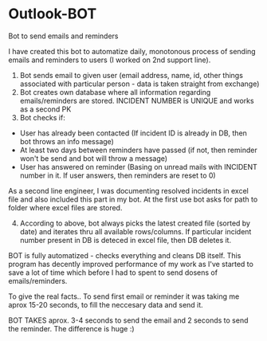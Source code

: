 # Outlook-BOT
Bot to send emails and reminders

I have created this bot to automatize daily, monotonous process of sending emails and reminders to users (I worked on 2nd support line).


1. Bot sends email to given user (email address, name, id, other things associated with particular person - data is taken straight from exchange)
2. Bot creates own database where all information regarding emails/reminders are stored. INCIDENT NUMBER is UNIQUE and works as a second PK
3. Bot checks if:
  - User has already been contacted (If incident ID is already in DB, then bot throws an info message)
  - At least two days between reminders have passed (if not, then reminder won't be send and bot will throw a message)
  - User has answered on reminder (Basing on unread mails with INCIDENT number in it. If user answers, then reminders are reset to 0)

As a second line engineer, I was documenting resolved incidents in excel file and also included this part in my bot. At the first use
bot asks for path to folder where excel files are stored.

4. According to above, bot always picks the latest created file (sorted by date) and iterates thru all available rows/columns.
  If particular incident number present in DB is deteced in excel file, then DB deletes it.
  

BOT is fully automatized - checks everything and cleans DB itself. This program has decently improved performance of my work as I've started
to save a lot of time which before I had to spent to send dosens of emails/reminders.

To give the real facts.. To send first email or reminder it was taking me aprox 15-20 seconds, to fill the neccesary data and send it. 

BOT TAKES aprox. 3-4 seconds to send the email and 2 seconds to send the reminder. The difference is huge :)
